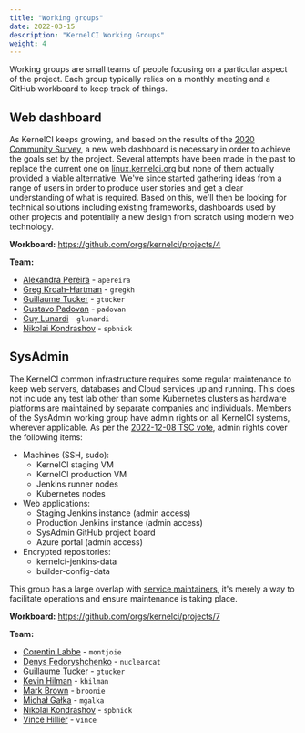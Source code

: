 ```yaml
---
title: "Working groups"
date: 2022-03-15
description: "KernelCI Working Groups"
weight: 4
---
```


Working groups are small teams of people focusing on a particular aspect of the
project.  Each group typically relies on a monthly meeting and a GitHub
workboard to keep track of things.

## Web dashboard

As KernelCI keeps growing, and based on the results of the [2020 Community
Survey](http://localhost:1313/blog/posts/2020/07/09/), a new web dashboard is
necessary in order to achieve the goals set by the project.  Several attempts
have been made in the past to replace the current one on
[linux.kernelci.org](https://linux.kernelci.org) but none of them actually
provided a viable alternative.  We've since started gathering ideas from a
range of users in order to produce user stories and get a clear understanding
of what is required.  Based on this, we'll then be looking for technical
solutions including existing frameworks, dashboards used by other projects and
potentially a new design from scratch using modern web technology.

**Workboard:** https://github.com/orgs/kernelci/projects/4

**Team:**

* [Alexandra Pereira](mailto:<alexandra.pereira@collabora.com>) - `apereira`
* [Greg Kroah-Hartman](mailto:<gregkh@linuxfoundation.org>) - `gregkh`
* [Guillaume Tucker](mailto:<guillaume.tucker@collabora.com>) - `gtucker`
* [Gustavo Padovan](mailto:<gustavo.padovan@collabora.com>) - `padovan`
* [Guy Lunardi](mailto:<guy.lunardi@collabora.com>) - `glunardi`
* [Nikolai Kondrashov](mailto:<spbnick@gmail.com>) - `spbnick`

## SysAdmin

The KernelCI common infrastructure requires some regular maintenance to keep
web servers, databases and Cloud services up and running.  This does not
include any test lab other than some Kubernetes clusters as hardware platforms
are maintained by separate companies and individuals.  Members of the SysAdmin
working group have admin rights on all KernelCI systems, wherever applicable.
As per the [2022-12-08 TSC vote](/docs/org/tsc/votes/#2022-12-08), admin rights
cover the following items:

* Machines (SSH, sudo):
  * KernelCI staging VM
  * KernelCI production VM
  * Jenkins runner nodes
  * Kubernetes nodes
* Web applications:
  * Staging Jenkins instance (admin access)
  * Production Jenkins instance (admin access)
  * SysAdmin GitHub project board
  * Azure portal (admin access)
* Encrypted repositories:
  * kernelci-jenkins-data
  * builder-config-data

This group has a large overlap with [service
maintainers](tsc/#service-maintainers), it's merely a way to facilitate
operations and ensure maintenance is taking place.

**Workboard:** https://github.com/orgs/kernelci/projects/7

**Team:**

* [Corentin Labbe](mailto:<clabbe@baylibre.com>) - `montjoie`
* [Denys Fedoryshchenko](mailto:<denys.f@collabora.com>) - `nuclearcat`
* [Guillaume Tucker](mailto:<guillaume.tucker@collabora.com>) - `gtucker`
* [Kevin Hilman](mailto:<khilman@baylibre.com>) - `khilman`
* [Mark Brown](mailto:<broonie@kernel.org>) - `broonie`
* [Michał Gałka](mailto:<michal.galka@collabora.com>) - `mgalka`
* [Nikolai Kondrashov](mailto:<spbnick@gmail.com>) - `spbnick`
* [Vince Hillier](mailto:<vince@revenni.com>) - `vince`
